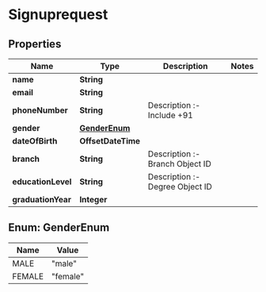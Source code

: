 

# Signuprequest


## Properties

| Name | Type | Description | Notes |
|------------ | ------------- | ------------- | -------------|
|**name** | **String** |  |  |
|**email** | **String** |  |  |
|**phoneNumber** | **String** | Description :- Include +91 |  |
|**gender** | [**GenderEnum**](#GenderEnum) |  |  |
|**dateOfBirth** | **OffsetDateTime** |  |  |
|**branch** | **String** | Description :- Branch Object ID |  |
|**educationLevel** | **String** | Description :- Degree Object ID |  |
|**graduationYear** | **Integer** |  |  |



## Enum: GenderEnum

| Name | Value |
|---- | -----|
| MALE | &quot;male&quot; |
| FEMALE | &quot;female&quot; |



